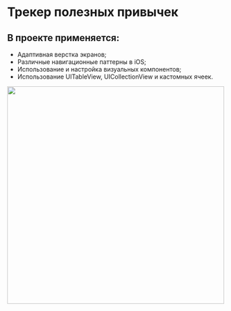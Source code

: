 # Трекер полезных привычек

## **В проекте применяется:**
* Адаптивная верстка экранов;
* Различные навигационные паттерны в iOS;
* Использование и настройка визуальных компонентов;
* Использование UITableView, UICollectionView и кастомных ячеек.

<img src="https://github.com/Pussmal/MyHabits/blob/main/screen/LaunchScreen.png?raw=true" height="500"/></h1>
